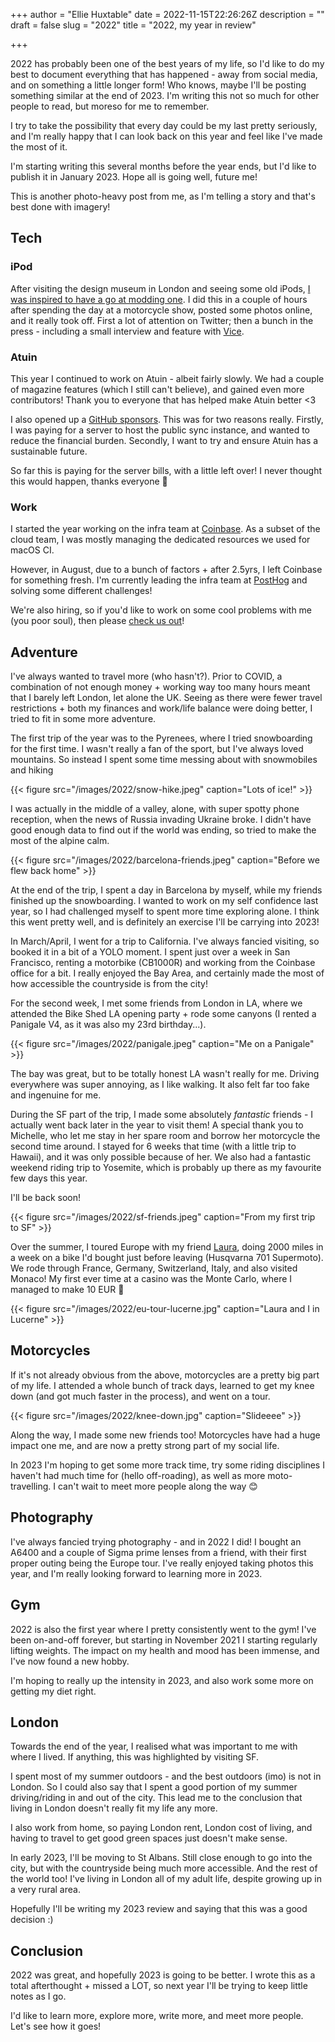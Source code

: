+++
author = "Ellie Huxtable"
date = 2022-11-15T22:26:26Z
description = ""
draft = false
slug = "2022"
title = "2022, my year in review"

+++


2022 has probably been one of the best years of my life, so I'd like to do my best to document everything that has happened - away from social media, and on something a little longer form! Who knows, maybe I'll be posting something similar at the end of 2023. I'm writing this not so much for other people to read, but moreso for me to remember.

I try to take the possibility that every day could be my last pretty seriously, and I'm really happy that I can look back on this year and feel like I've made the most of it. 

I'm starting writing this several months before the year ends, but I'd like to publish it in January 2023. Hope all is going well, future me!

This is another photo-heavy post from me, as I'm telling a story and that's best done with imagery!

## Tech

### iPod

After visiting the design museum in London and seeing some old iPods, [I was inspired to have a go at modding one](/ipod). I did this in a couple of hours after spending the day at a motorcycle show, posted some photos online, and it really took off. First a lot of attention on Twitter; then a bunch in the press - including a small interview and feature with [Vice](https://www.vice.com/en/article/qjbexd/a-software-engineer-upgraded-an-old-ipod-for-2022).

### Atuin
This year I continued to work on Atuin - albeit fairly slowly. We had a couple of magazine features (which I still can't believe), and gained even more contributors! Thank you to everyone that has helped make Atuin better <3

I also opened up a [GitHub sponsors](https://github.com/sponsors/ellie). This was for two reasons really. Firstly, I was paying for a server to host the public sync instance, and wanted to reduce the financial burden. Secondly, I want to try and ensure Atuin has a sustainable future.

So far this is paying for the server bills, with a little left over! I never thought this would happen, thanks everyone 💖

### Work
I started the year working on the infra team at [Coinbase](https://coinbase.com). As a subset of the cloud team, I was mostly managing the dedicated resources we used for macOS CI.

However, in August, due to a bunch of factors + after 2.5yrs, I left Coinbase for something fresh. I'm currently leading the infra team at [PostHog](https://posthog.com) and solving some different challenges!

We're also hiring, so if you'd like to work on some cool problems with me (you poor soul), then please [check us out](https://posthog.com/careers)!

## Adventure

I've always wanted to travel more (who hasn't?). Prior to COVID, a combination of not enough money + working way too many hours meant that I barely left London, let alone the UK. Seeing as there were fewer travel restrictions + both my finances and work/life balance were doing better, I tried to fit in some more adventure.

The first trip of the year was to the Pyrenees, where I tried snowboarding for the first time. I wasn't really a fan of the sport, but I've always loved mountains. So instead I spent some time messing about with snowmobiles and hiking

{{< figure src="/images/2022/snow-hike.jpeg" caption="Lots of ice!" >}}

I was actually in the middle of a valley, alone, with super spotty phone reception, when the news of Russia invading Ukraine broke. I didn't have good enough data to find out if the world was ending, so tried to make the most of the alpine calm.

{{< figure src="/images/2022/barcelona-friends.jpeg" caption="Before we flew back home" >}}

At the end of the trip, I spent a day in Barcelona by myself, while my friends finished up the snowboarding. I wanted to work on my self confidence last year, so I had challenged myself to spent more time exploring alone. I think this went pretty well, and is definitely an exercise I'll be carrying into 2023!

In March/April, I went for a trip to California. I've always fancied visiting, so booked it in a bit of a YOLO moment. I spent just over a week in San Francisco, renting a motorbike (CB1000R) and working from the Coinbase office for a bit. I really enjoyed the Bay Area, and certainly made the most of how accessible the countryside is from the city!

For the second week, I met some friends from London in LA, where we attended the Bike Shed LA opening party + rode some canyons (I rented a Panigale V4, as it was also my 23rd birthday...).

{{< figure src="/images/2022/panigale.jpeg" caption="Me on a Panigale" >}}

The bay was great, but to be totally honest LA wasn't really for me. Driving everywhere was super annoying, as I like walking. It also felt far too fake and ingenuine for me.

During the SF part of the trip, I made some absolutely _fantastic_ friends - I actually went back later in the year to visit them! A special thank you to Michelle, who let me stay in her spare room and borrow her motorcycle the second time around. I stayed for 6 weeks that time (with a little trip to Hawaii), and it was only possible because of her. We also had a fantastic weekend riding trip to Yosemite, which is probably up there as my favourite few days this year.

I'll be back soon!

{{< figure src="/images/2022/sf-friends.jpeg" caption="From my first trip to SF" >}}

Over the summer, I toured Europe with my friend [Laura](https://instagram.com/motowaifu), doing 2000 miles in a week on a bike I'd bought just before leaving (Husqvarna 701 Supermoto). We rode through France, Germany, Switzerland, Italy, and also visited Monaco! My first ever time at a casino was the Monte Carlo, where I managed to make 10 EUR 💪

{{< figure src="/images/2022/eu-tour-lucerne.jpg" caption="Laura and I in Lucerne" >}}

## Motorcycles
If it's not already obvious from the above, motorcycles are a pretty big part of my life. I attended a whole bunch of track days, learned to get my knee down (and got much faster in the process), and went on a tour.

{{< figure src="/images/2022/knee-down.jpg" caption="Slideeee" >}}

Along the way, I made some new friends too! Motorcycles have had a huge impact one me, and are now a pretty strong part of my social life.

In 2023 I'm hoping to get some more track time, try some riding disciplines I haven't had much time for (hello off-roading), as well as more moto-travelling. I can't wait to meet more people along the way 😊

## Photography
I've always fancied trying photography - and in 2022 I did! I bought an A6400 and a couple of Sigma prime lenses from a friend, with their first proper outing being the Europe tour. I've really enjoyed taking photos this year, and I'm really looking forward to learning more in 2023.

## Gym
2022 is also the first year where I pretty consistently went to the gym! I've been on-and-off forever, but starting in November 2021 I starting regularly lifting weights. The impact on my health and mood has been immense, and I've now found a new hobby.

I'm hoping to really up the intensity in 2023, and also work some more on getting my diet right.

## London
Towards the end of the year, I realised what was important to me with where I lived. If anything, this was highlighted by visiting SF.

I spent most of my summer outdoors - and the best outdoors (imo) is not in London. So I could also say that I spent a good portion of my summer driving/riding in and out of the city. This lead me to the conclusion that living in London doesn't really fit my life any more.

I also work from home, so paying London rent, London cost of living, and having to travel to get good green spaces just doesn't make sense.

In early 2023, I'll be moving to St Albans. Still close enough to go into the city, but with the countryside being much more accessible. And the rest of the world too! I've living in London all of my adult life, despite growing up in a very rural area.

Hopefully I'll be writing my 2023 review and saying that this was a good decision :)

## Conclusion

2022 was great, and hopefully 2023 is going to be better. I wrote this as a total afterthought + missed a LOT, so next year I'll be trying to keep little notes as I go. 

I'd like to learn more, explore more, write more, and meet more people. Let's see how it goes!